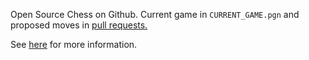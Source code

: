 Open Source Chess on Github. Current game in `CURRENT_GAME.pgn` and proposed
moves in [pull requests.](https://github.com/jrmhaig/Open_Source_Chess/pulls)

See [here](https://jrmhaig.github.io/Open_Source_Chess) for more information.
